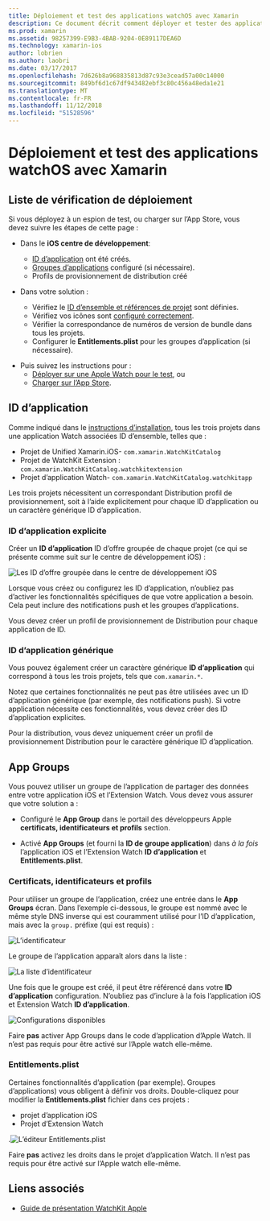 ```yaml
---
title: Déploiement et test des applications watchOS avec Xamarin
description: Ce document décrit comment déployer et tester des applications watchOS avec Xamarin. Il fournit une liste de vérification de déploiement, aborde explicite et ID, d’application générique et examine les groupes d’applications.
ms.prod: xamarin
ms.assetid: 98257399-E9B3-4BAB-9204-0E89117DEA6D
ms.technology: xamarin-ios
author: lobrien
ms.author: laobri
ms.date: 03/17/2017
ms.openlocfilehash: 7d626b8a968835813d87c93e3cead57a00c14000
ms.sourcegitcommit: 849bf6d1c67df943482ebf3c80c456a48eda1e21
ms.translationtype: MT
ms.contentlocale: fr-FR
ms.lasthandoff: 11/12/2018
ms.locfileid: "51528596"
---
```

# <a name="deploying-and-testing-watchos-apps-with-xamarin"></a>Déploiement et test des applications watchOS avec Xamarin

## <a name="deployment-checklist"></a>Liste de vérification de déploiement

Si vous déployez à un espion de test, ou charger sur l’App Store, vous devez suivre les étapes de cette page :

- Dans le **iOS centre de développement**:
  - [ID d’application](#App_IDs) ont été créés.
  - [Groupes d’applications](#App_Groups) configuré (si nécessaire).
  - Profils de provisionnement de distribution créé

- Dans votre solution :

  - Vérifiez le [ID d’ensemble et références de projet](~/ios/watchos/get-started/installation.md) sont définies.
  - Vérifiez vos icônes sont [configuré correctement](~/ios/watchos/app-fundamentals/icons.md).
  - Vérifier la correspondance de numéros de version de bundle dans tous les projets.
  - Configurer le **Entitlements.plist** pour les groupes d’application (si nécessaire).

* Puis suivez les instructions pour :
  - [Déployer sur une Apple Watch pour le test](~/ios/watchos/deploy-test/device.md), ou
  - [Charger sur l’App Store](~/ios/watchos/deploy-test/appstore.md).

<a name="App_IDs"/>

## <a name="app-ids"></a>ID d’application

Comme indiqué dans le [instructions d’installation](~/ios/watchos/get-started/installation.md), tous les trois projets dans une application Watch associées ID d’ensemble, telles que :

- Projet de Unified Xamarin.iOS- `com.xamarin.WatchKitCatalog`
- Projet de WatchKit Extension : `com.xamarin.WatchKitCatalog.watchkitextension`
- Projet d’application Watch- `com.xamarin.WatchKitCatalog.watchkitapp`

Les trois projets nécessitent un correspondant Distribution profil de provisionnement, soit à l’aide explicitement pour chaque ID d’application ou un caractère générique ID d’application.

### <a name="explicit-app-ids"></a>ID d’application explicite

Créer un **ID d’application** ID d’offre groupée de chaque projet (ce qui se présente comme suit sur le centre de développement iOS) :

![Les ID d’offre groupée dans le centre de développement iOS](images/appids-specific-sml.png)

Lorsque vous créez ou configurez les ID d’application, n’oubliez pas d’activer les fonctionnalités spécifiques de que votre application a besoin. Cela peut inclure des notifications push et les groupes d’applications.

Vous devez créer un profil de provisionnement de Distribution pour chaque application de ID.

### <a name="wildcard-app-id"></a>ID d’application générique

Vous pouvez également créer un caractère générique **ID d’application** qui correspond à tous les trois projets, tels que `com.xamarin.*`.

Notez que certaines fonctionnalités ne peut pas être utilisées avec un ID d’application générique (par exemple, des notifications push). Si votre application nécessite ces fonctionnalités, vous devez créer des ID d’application explicites.

Pour la distribution, vous devez uniquement créer un profil de provisionnement Distribution pour le caractère générique ID d’application.

<a name="App_Groups" />

## <a name="app-groups"></a>App Groups

Vous pouvez utiliser un groupe de l’application de partager des données entre votre application iOS et l’Extension Watch. Vous devez vous assurer que votre solution a :

- Configuré le **App Group** dans le portail des développeurs Apple **certificats, identificateurs et profils** section.

- Activé **App Groups** (et fourni la **ID de groupe application**) dans *à la fois* l’application iOS et l’Extension Watch **ID d’application** et  **Entitlements.plist**.

### <a name="certificates-identifiers--profiles"></a>Certificats, identificateurs et profils

Pour utiliser un groupe de l’application, créez une entrée dans le **App Groups** écran. Dans l’exemple ci-dessous, le groupe est nommé avec le même style DNS inverse qui est couramment utilisé pour l’ID d’application, mais avec la `group.` préfixe (qui est requis) :

![L’identificateur](images/appgroups-new-sml.png)

Le groupe de l’application apparaît alors dans la liste :

![La liste d’identificateur](images/appgroups-setup-sml.png)

Une fois que le groupe est créé, il peut être référencé dans votre **ID d’application** configuration. N’oubliez pas d’inclure à la fois l’application iOS et Extension Watch **ID d’application**.

![Configurations disponibles](images/appgroups-sml.png)

Faire **pas** activer App Groups dans le code d’application d’Apple Watch. Il n’est pas requis pour être activé sur l’Apple watch elle-même.

### <a name="entitlementsplist"></a>Entitlements.plist

Certaines fonctionnalités d’application (par exemple). Groupes d’applications) vous obligent à définir vos droits.
Double-cliquez pour modifier la **Entitlements.plist** fichier dans ces projets :

- projet d’application iOS
- Projet d’Extension Watch

.![L’éditeur Entitlements.plist](images/entitlements-plist-sml.png)

Faire **pas** activez les droits dans le projet d’application Watch. Il n’est pas requis pour être activé sur l’Apple watch elle-même.

## <a name="related-links"></a>Liens associés

- [Guide de présentation WatchKit Apple](https://developer.apple.com/app-store/watch/)
